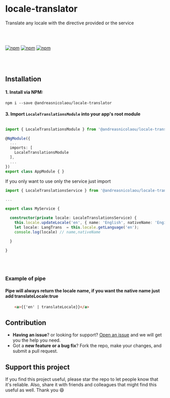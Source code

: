 # locale-translator

Translate any locale with the directive provided or the service

<br><br>

[![npm](https://img.shields.io/npm/l/express.svg)](https://www.npmjs.com/package/@andreasnicolaou/locale-translator)
[![npm](https://img.shields.io/npm/dt/andreasnicolaou/locale-translator.svg)](https://www.npmjs.com/package/@andreasnicolaou/locale-translator)
[![npm](https://img.shields.io/npm/dm/andreasnicolaou/locale-translator.svg)](https://www.npmjs.com/package/@andreasnicolaou/locale-translator)

<br><br>

## Installation

#### 1. Install via NPM:

```shell
npm i --save @andreasnicolaou/locale-translator
```

#### 3. Import `LocaleTranslationsModule` into your app's root module
```typescript

import { LocaleTranslationsModule } from '@andreasnicolaou/locale-translator';

@NgModule({
  ...
  imports: [
    LocaleTranslationsModule
  ],
  ...
})
export class AppModule { }

```

If you only want to use only the service just import 


```typescript
import { LocaleTranslationsService } from '@andreasnicolaou/locale-translator';

...

export class MyService {

  constructor(private locale: LocaleTranslationsService) {
    this.locale.updateLocale('en', { name: 'English', nativeName: 'Engish'})
    let locale: LangTrans  = this.locale.getLanguage('en');
    console.log(locale) // name,nativeName

  }

}
```

<br><br>

### Example of pipe

#### Pipe will always return the locale name, if you want the native name just add translateLocale:true
```html
    <a>{{'en' | translateLocale}}</a>
```

## Contribution
- **Having an issue**? or looking for support? [Open an issue](https://github.com/andreasnicolaou/locale-translator/issues/new) and we will get you the help you need.
- Got a **new feature or a bug fix**? Fork the repo, make your changes, and submit a pull request.

## Support this project
If you find this project useful, please star the repo to let people know that it's reliable. Also, share it with friends and colleagues that might find this useful as well. Thank you :smile: